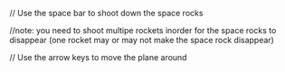// Use the space bar to shoot down the space rocks

//note: you need to shoot multipe rockets inorder for the 
  space rocks to disappear (one rocket may or may not make the space rock disappear)

// Use the arrow keys to move the plane around
